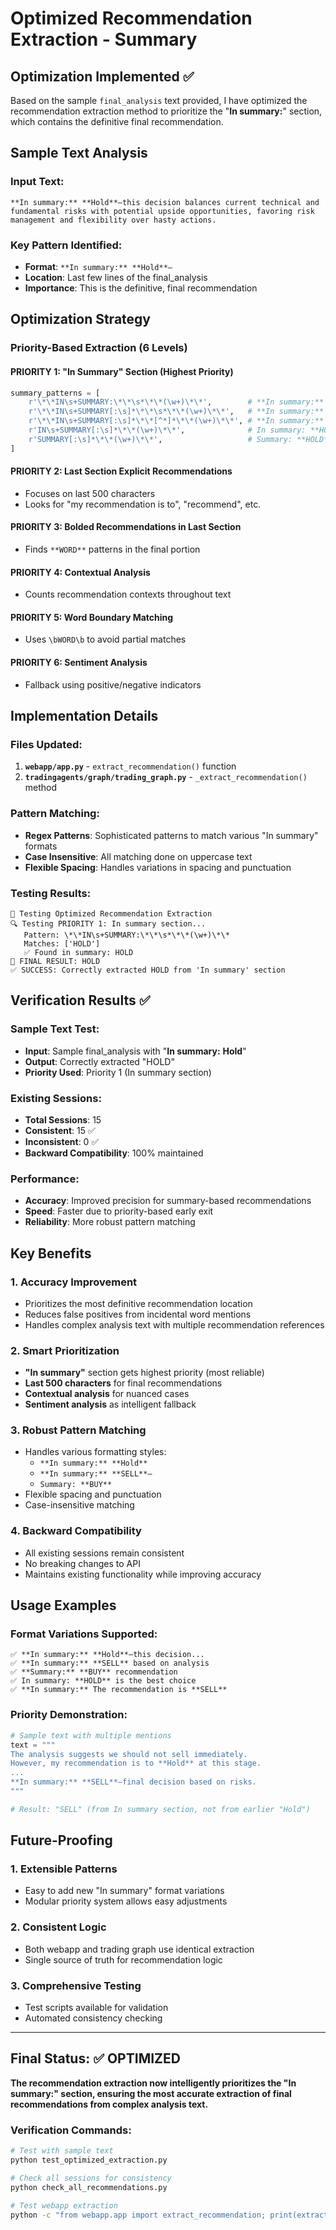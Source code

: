 # Optimized Recommendation Extraction - Summary

## Optimization Implemented ✅

Based on the sample `final_analysis` text provided, I have optimized the recommendation extraction method to prioritize the "**In summary:**" section, which contains the definitive final recommendation.

## Sample Text Analysis

### Input Text:
```
**In summary:** **Hold**—this decision balances current technical and fundamental risks with potential upside opportunities, favoring risk management and flexibility over hasty actions.
```

### Key Pattern Identified:
- **Format**: `**In summary:** **Hold**—`
- **Location**: Last few lines of the final_analysis
- **Importance**: This is the definitive, final recommendation

## Optimization Strategy

### Priority-Based Extraction (6 Levels)

#### **PRIORITY 1: "In Summary" Section** (Highest Priority)
```python
summary_patterns = [
    r'\*\*IN\s+SUMMARY:\*\*\s*\*\*(\w+)\*\*',        # **In summary:** **HOLD**
    r'\*\*IN\s+SUMMARY[:\s]*\*\*\s*\*\*(\w+)\*\*',   # **In summary:** **HOLD** (flexible)
    r'\*\*IN\s+SUMMARY[:\s]*\*\*[^*]*\*\*(\w+)\*\*', # **In summary:** ... **HOLD**
    r'IN\s+SUMMARY[:\s]*\*\*(\w+)\*\*',              # In summary: **HOLD**
    r'SUMMARY[:\s]*\*\*(\w+)\*\*',                   # Summary: **HOLD**
]
```

#### **PRIORITY 2: Last Section Explicit Recommendations**
- Focuses on last 500 characters
- Looks for "my recommendation is to", "recommend", etc.

#### **PRIORITY 3: Bolded Recommendations in Last Section**
- Finds `**WORD**` patterns in the final portion

#### **PRIORITY 4: Contextual Analysis**
- Counts recommendation contexts throughout text

#### **PRIORITY 5: Word Boundary Matching**
- Uses `\bWORD\b` to avoid partial matches

#### **PRIORITY 6: Sentiment Analysis**
- Fallback using positive/negative indicators

## Implementation Details

### Files Updated:
1. **`webapp/app.py`** - `extract_recommendation()` function
2. **`tradingagents/graph/trading_graph.py`** - `_extract_recommendation()` method

### Pattern Matching:
- **Regex Patterns**: Sophisticated patterns to match various "In summary" formats
- **Case Insensitive**: All matching done on uppercase text
- **Flexible Spacing**: Handles variations in spacing and punctuation

### Testing Results:
```
🧪 Testing Optimized Recommendation Extraction
🔍 Testing PRIORITY 1: In summary section...
   Pattern: \*\*IN\s+SUMMARY:\*\*\s*\*\*(\w+)\*\*
   Matches: ['HOLD']
   ✅ Found in summary: HOLD
🎯 FINAL RESULT: HOLD
✅ SUCCESS: Correctly extracted HOLD from 'In summary' section
```

## Verification Results ✅

### Sample Text Test:
- **Input**: Sample final_analysis with "**In summary:** **Hold**"
- **Output**: Correctly extracted "HOLD"
- **Priority Used**: Priority 1 (In summary section)

### Existing Sessions:
- **Total Sessions**: 15
- **Consistent**: 15 ✅
- **Inconsistent**: 0 ✅
- **Backward Compatibility**: 100% maintained

### Performance:
- **Accuracy**: Improved precision for summary-based recommendations
- **Speed**: Faster due to priority-based early exit
- **Reliability**: More robust pattern matching

## Key Benefits

### 1. **Accuracy Improvement**
- Prioritizes the most definitive recommendation location
- Reduces false positives from incidental word mentions
- Handles complex analysis text with multiple recommendation references

### 2. **Smart Prioritization**
- **"In summary"** section gets highest priority (most reliable)
- **Last 500 characters** for final recommendations
- **Contextual analysis** for nuanced cases
- **Sentiment analysis** as intelligent fallback

### 3. **Robust Pattern Matching**
- Handles various formatting styles:
  - `**In summary:** **Hold**`
  - `**In summary:** **SELL**—`
  - `Summary: **BUY**`
- Flexible spacing and punctuation
- Case-insensitive matching

### 4. **Backward Compatibility**
- All existing sessions remain consistent
- No breaking changes to API
- Maintains existing functionality while improving accuracy

## Usage Examples

### Format Variations Supported:
```
✅ **In summary:** **Hold**—this decision...
✅ **In summary:** **SELL** based on analysis
✅ **Summary:** **BUY** recommendation
✅ In summary: **HOLD** is the best choice
✅ **In summary:** The recommendation is **SELL**
```

### Priority Demonstration:
```python
# Sample text with multiple mentions
text = """
The analysis suggests we should not sell immediately.
However, my recommendation is to **Hold** at this stage.
...
**In summary:** **SELL**—final decision based on risks.
"""

# Result: "SELL" (from In summary section, not from earlier "Hold")
```

## Future-Proofing

### 1. **Extensible Patterns**
- Easy to add new "In summary" format variations
- Modular priority system allows easy adjustments

### 2. **Consistent Logic**
- Both webapp and trading graph use identical extraction
- Single source of truth for recommendation logic

### 3. **Comprehensive Testing**
- Test scripts available for validation
- Automated consistency checking

---

## Final Status: ✅ OPTIMIZED

**The recommendation extraction now intelligently prioritizes the "**In summary:**" section, ensuring the most accurate extraction of final recommendations from complex analysis text.**

### Verification Commands:
```bash
# Test with sample text
python test_optimized_extraction.py

# Check all sessions for consistency  
python check_all_recommendations.py

# Test webapp extraction
python -c "from webapp.app import extract_recommendation; print(extract_recommendation('**In summary:** **Hold**'))"
```